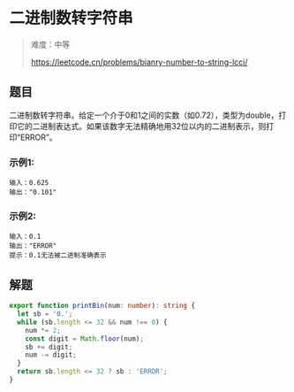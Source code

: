 # 二进制数转字符串

> 难度：中等
>
> https://leetcode.cn/problems/bianry-number-to-string-lcci/

## 题目

二进制数转字符串。给定一个介于0和1之间的实数（如0.72），类型为double，打印它的二进制表达式。如果该数字无法精确地用32位以内的二进制表示，则打印“ERROR”。

### 示例1:
```
输入：0.625
输出："0.101"
```

### 示例2:
```
输入：0.1
输出："ERROR"
提示：0.1无法被二进制准确表示
```

## 解题

```typescript
export function printBin(num: number): string {
  let sb = '0.';
  while (sb.length <= 32 && num !== 0) {
    num *= 2;
    const digit = Math.floor(num);
    sb += digit;
    num -= digit;
  }
  return sb.length <= 32 ? sb : 'ERROR';
}

```
